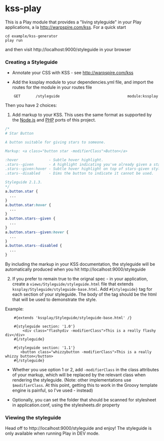 kss-play
=======

This is a Play module that provides a "living styleguide" in your Play applications, a la http://warpspire.com/kss.  For a 
quick start

```
cd example/kss-generator
play run
```

and then visit http://localhost:9000/styleguide in your browser

### Creating a Styleguide

* Annotate your CSS with KSS - see http://warpspire.com/kss

* Add the kssplay module to your dependencies.yml file, and import the routes for the module in your routes file
    
```
    GET		  /styleguide								module:kssplay
```

Then you have 2 choices:

1) Add markup to your KSS.  This uses the same format as supported by the [Node.js](https://github.com/hughsk/kss-node)
and [PHP](https://github.com/scaninc/kss-php) ports of this project. 

```css
/*
# Star Button

A button suitable for giving stars to someone.

Markup: <a class="button star -modifierClass">Button</a>

:hover              - Subtle hover highlight.
.stars--given       - A highlight indicating you've already given a star.
.stars--given:hover - Subtle hover highlight on top of stars-given styling.
.stars--disabled    - Dims the button to indicate it cannot be used.

Styleguide 2.1.3.
*/
a.button.star {
  ...
}
a.button.star:hover {
  ...
}
a.button.stars--given {
  ...
}
a.button.stars--given:hover {
  ...
}
a.button.stars--disabled {
  ...
}
```   

By including the markup in your KSS documentation, the styleguide will be automatically produced when you hit http://localhost:9000/styleguide

2) If you prefer to remain true to the orignal spec - in your application, create a `views/Styleguide/styleguide.html` file that extends `kssplay/Styleguide/styleguide-base.html`. Add `#{styleguide}`
  tag for each section of your styleguide.  The body of the tag should be the html that will be used to demonstrate the style. 
  
Example:
   
```
    #{extends 'kssplay/Styleguide/styleguide-base.html' /}
  
    #{styleguide section: '1.0'}
        <div class="flashydiv -modifierClass">This is a really flashy div</div>
    #{/styleguide}
    
    #{styleguide section: '1.1'}
       <button class="whizzybutton -modifierClass">This is a really whizzy button</button>
    #{/styleguide}
```

* Whether you use option 1 or 2, add `-modifierClass` in the class attributes of your markup, which will be replaced by the relevant
class when rendering the styleguide.  (Note: other implementations use `$modifierClass`.  At this point, getting this to work in
the Groovy template engine is painful, so I've used - instead)

* Optionally, you can set the folder that should be scanned for stylesheet in application.conf, using the stylesheets.dir property

### Viewing the styleguide

Head off to http://localhost:9000/styleguide and enjoy!  The styleguide is only available when running Play in DEV mode.
